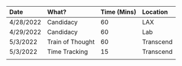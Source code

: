 | Date      | What?            | Time (Mins) | Location  |
|:----------|:-----------------|:------------|:----------|
| 4/28/2022 | Candidacy        | 60          | LAX       |
| 4/29/2022 | Candidacy        | 60          | Lab       |
| 5/3/2022  | Train of Thought | 60          | Transcend |
| 5/3/2022  | Time Tracking    | 15          | Transcend |
|           |                  |             |           |
